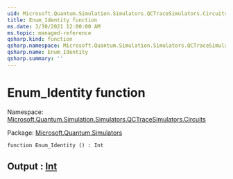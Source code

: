 ```yaml
---
uid: Microsoft.Quantum.Simulation.Simulators.QCTraceSimulators.Circuits.Enum_Identity
title: Enum_Identity function
ms.date: 3/30/2021 12:00:00 AM
ms.topic: managed-reference
qsharp.kind: function
qsharp.namespace: Microsoft.Quantum.Simulation.Simulators.QCTraceSimulators.Circuits
qsharp.name: Enum_Identity
qsharp.summary: ''
---
```


# Enum_Identity function

Namespace: [Microsoft.Quantum.Simulation.Simulators.QCTraceSimulators.Circuits](xref:Microsoft.Quantum.Simulation.Simulators.QCTraceSimulators.Circuits)

Package: [Microsoft.Quantum.Simulators](https://nuget.org/packages/Microsoft.Quantum.Simulators)




```qsharp
function Enum_Identity () : Int
```


## Output : [Int](xref:microsoft.quantum.lang-ref.int)

